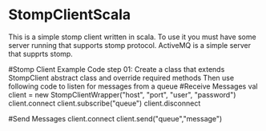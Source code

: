 # StompClientScala
This is a simple stomp client written in scala. To use it you must have some server running that supports stomp protocol. ActiveMQ is a simple server that supprts stomp.

#Stomp Client Example Code
step 01: Create a class that extends StompClient abstract class and override required methods
Then use following code to listen for messages from a queue
#Receive Messages
  val client = new StompClientWrapper("host", "port", "user", "password")
		client.connect
		client.subscribe("queue")
		client.disconnect
		
#Send Messages
	client.connect
	client.send("queue","message")
	
